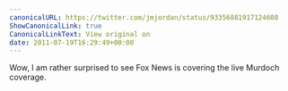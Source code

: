```yaml
---
canonicalURL: https://twitter.com/jmjordan/status/93356881917124608
ShowCanonicalLink: true
CanonicalLinkText: View original on
date: 2011-07-19T16:29:49+00:00
---
```

Wow, I am rather surprised to see Fox News is covering the live Murdoch coverage.
